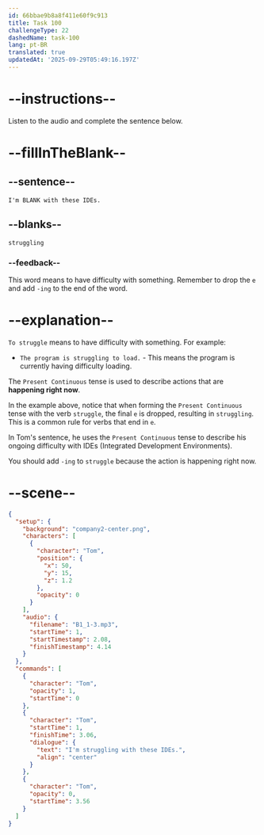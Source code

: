 ```yaml
---
id: 66bbae9b8a8f411e60f9c913
title: Task 100
challengeType: 22
dashedName: task-100
lang: pt-BR
translated: true
updatedAt: '2025-09-29T05:49:16.197Z'
---
```


<!-- Audio Reference:
Tom: I'm struggling with these IDEs. -->

# --instructions--

Listen to the audio and complete the sentence below.

# --fillInTheBlank--

## --sentence--

`I'm BLANK with these IDEs.`

## --blanks--

`struggling`

### --feedback--

This word means to have difficulty with something. Remember to drop the `e` and add `-ing` to the end of the word.

# --explanation--

`To struggle` means to have difficulty with something. For example:

- `The program is struggling to load.` - This means the program is currently having difficulty loading.

The `Present Continuous` tense is used to describe actions that are **happening right now**.

In the example above, notice that when forming the `Present Continuous` tense with the verb `struggle`, the final `e` is dropped, resulting in `struggling`. This is a common rule for verbs that end in `e`.

In Tom's sentence, he uses the `Present Continuous` tense to describe his ongoing difficulty with IDEs (Integrated Development Environments).

You should add `-ing` to `struggle` because the action is happening right now.


# --scene--

```json
{
  "setup": {
    "background": "company2-center.png",
    "characters": [
      {
        "character": "Tom",
        "position": {
          "x": 50,
          "y": 15,
          "z": 1.2
        },
        "opacity": 0
      }
    ],
    "audio": {
      "filename": "B1_1-3.mp3",
      "startTime": 1,
      "startTimestamp": 2.08,
      "finishTimestamp": 4.14
    }
  },
  "commands": [
    {
      "character": "Tom",
      "opacity": 1,
      "startTime": 0
    },
    {
      "character": "Tom",
      "startTime": 1,
      "finishTime": 3.06,
      "dialogue": {
        "text": "I'm struggling with these IDEs.",
        "align": "center"
      }
    },
    {
      "character": "Tom",
      "opacity": 0,
      "startTime": 3.56
    }
  ]
}
```
